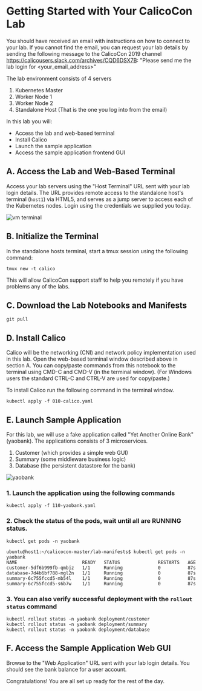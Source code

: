 # Getting Started with Your CalicoCon Lab

You should have received an email with instructions on how to connect to your lab. If you cannot find the email, you can request your lab details by sending the following message to the CalicoCon 2019 channel https://calicousers.slack.com/archives/CQD6DSX7B: "Please send me the lab login for <your_email_address>"

The lab environment consists of 4 servers
1. Kubernetes Master
2. Worker Node 1
3. Worker Node 2
4. Standalone Host (That is the one you log into from the email)

In this lab you will:
* Access the lab and web-based terminal
* Install Calico
* Launch the sample application
* Access the sample application frontend GUI


## A. Access the Lab and Web-Based Terminal

Access your lab servers using the "Host Terminal" URL sent with your lab login details. The URL provides remote access to the standalone host's terminal (`host1`) via HTML5, and serves as a jump server to access each of the Kubernetes nodes. Login using the credentials we supplied you today.

![vm terminal](img/vm-terminal.png)

## B. Initialize the Terminal

In the standalone hosts terminal, start a tmux session using the following command:
```
tmux new -t calico
```

This will allow CalicoCon support staff to help you remotely if you have problems any of the labs.

## C. Download the Lab Notebooks and Manifests

```
git pull
```

## D. Install Calico
Calico will be the networking (CNI) and network policy implementation used in this lab. 
Open the web-based terminal window described above in section A. You can copy/paste commands from this notebook to the terminal using CMD-C and CMD-V (in the terminal window). (For Windows users the standard CTRL-C and CTRL-V are used for copy/paste.)

To install Calico run the following command in the terminal window.

```
kubectl apply -f 010-calico.yaml
```

## E. Launch Sample Application
For this lab, we will use a fake application called "Yet Another Online Bank" (yaobank). The applications consists of 3 microservices.
1. Customer (which provides a simple web GUI)
2. Summary (some middleware business logic)
3. Database (the persistent datastore for the bank)

![yaobank](img/yaobank.png)

### 1. Launch the application using the following commands

```
kubectl apply -f 110-yaobank.yaml
```

### 2. Check the status of the pods, wait until all are RUNNING status.
```
kubectl get pods -n yaobank
```
```
ubuntu@host1:~/calicocon-master/lab-manifests$ kubectl get pods -n yaobank
NAME                        READY   STATUS              RESTARTS   AGE
customer-5df6b999fb-qmbjz   1/1     Running             0          87s
database-7d4b6bf788-mgl2n   1/1     Running             0          87s
summary-6c755fccd5-mb54l    1/1     Running             0          87s
summary-6c755fccd5-s6b7w    1/1     Running             0          87s
```

### 3. You can also verify successful deployment with the `rollout status` command

```
kubectl rollout status -n yaobank deployment/customer
kubectl rollout status -n yaobank deployment/summary
kubectl rollout status -n yaobank deployment/database
```


## F. Access the Sample Application Web GUI
Browse to the "Web Application" URL sent with your lab login details. You should see the bank balance for a user account.

Congratulations! You are all set up ready for the rest of the day.

